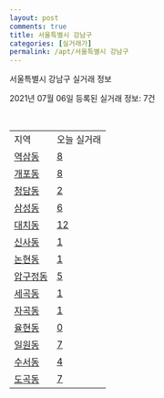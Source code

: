 ```yaml
---
layout: post
comments: true
title: 서울특별시 강남구
categories: [실거래가]
permalink: /apt/서울특별시 강남구
---
```


서울특별시 강남구 실거래 정보

2021년 07월 06일 등록된 실거래 정보: 7건

<script type="text/javascript">
  google.charts.load('current', {'packages':['corechart']});
  google.charts.setOnLoadCallback(drawChart);

  function drawChart() {
    var data = google.visualization.arrayToDataTable([['거래일', '매매', '전월세', '전매'], ['20-07', 306, 1183, 2], ['20-08', 239, 1044, 16], ['20-09', 191, 980, 14], ['20-10', 225, 1237, 6], ['20-11', 438, 1435, 7], ['20-12', 502, 1496, 6], ['21-01', 346, 1293, 5], ['21-02', 254, 1121, 2], ['21-03', 208, 1059, 1], ['21-04', 249, 924, 1], ['21-05', 255, 1107, 3], ['21-06', 75, 618, 2], ['21-07', 0, 13, 0]]);

    var options = {
      title: '최근 유형별 거래량 추이',
      legend: { position: 'bottom' }
    };

    var chart = new google.visualization.LineChart(document.getElementById('columnchart_material'));
    chart.draw(data, (options));
  }
</script>

<div id="columnchart_material" style="width: 95%; margin-left: -35px"></div>
<br>
<table class="sortable">
  <tr>
    <td>지역</td>
    <td>오늘 실거래</td>
  </tr>

  
  <tr class="item">
    <td><a href="서울특별시 강남구 역삼동">역삼동</a></td>
    <td><a href="서울특별시 강남구 역삼동">8</a></td>
  </tr>
    

  <tr class="item">
    <td><a href="서울특별시 강남구 개포동">개포동</a></td>
    <td><a href="서울특별시 강남구 개포동">8</a></td>
  </tr>
    

  <tr class="item">
    <td><a href="서울특별시 강남구 청담동">청담동</a></td>
    <td><a href="서울특별시 강남구 청담동">2</a></td>
  </tr>
    

  <tr class="item">
    <td><a href="서울특별시 강남구 삼성동">삼성동</a></td>
    <td><a href="서울특별시 강남구 삼성동">6</a></td>
  </tr>
    

  <tr class="item">
    <td><a href="서울특별시 강남구 대치동">대치동</a></td>
    <td><a href="서울특별시 강남구 대치동">12</a></td>
  </tr>
    

  <tr class="item">
    <td><a href="서울특별시 강남구 신사동">신사동</a></td>
    <td><a href="서울특별시 강남구 신사동">1</a></td>
  </tr>
    

  <tr class="item">
    <td><a href="서울특별시 강남구 논현동">논현동</a></td>
    <td><a href="서울특별시 강남구 논현동">1</a></td>
  </tr>
    

  <tr class="item">
    <td><a href="서울특별시 강남구 압구정동">압구정동</a></td>
    <td><a href="서울특별시 강남구 압구정동">5</a></td>
  </tr>
    

  <tr class="item">
    <td><a href="서울특별시 강남구 세곡동">세곡동</a></td>
    <td><a href="서울특별시 강남구 세곡동">1</a></td>
  </tr>
    

  <tr class="item">
    <td><a href="서울특별시 강남구 자곡동">자곡동</a></td>
    <td><a href="서울특별시 강남구 자곡동">1</a></td>
  </tr>
    

  <tr class="item">
    <td><a href="서울특별시 강남구 율현동">율현동</a></td>
    <td><a href="서울특별시 강남구 율현동">0</a></td>
  </tr>
    

  <tr class="item">
    <td><a href="서울특별시 강남구 일원동">일원동</a></td>
    <td><a href="서울특별시 강남구 일원동">7</a></td>
  </tr>
    

  <tr class="item">
    <td><a href="서울특별시 강남구 수서동">수서동</a></td>
    <td><a href="서울특별시 강남구 수서동">4</a></td>
  </tr>
    

  <tr class="item">
    <td><a href="서울특별시 강남구 도곡동">도곡동</a></td>
    <td><a href="서울특별시 강남구 도곡동">7</a></td>
  </tr>
    


</table>


    
